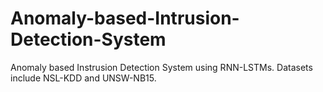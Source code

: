 # Anomaly-based-Intrusion-Detection-System
Anomaly based Instrusion Detection System using RNN-LSTMs. Datasets include NSL-KDD and UNSW-NB15.
